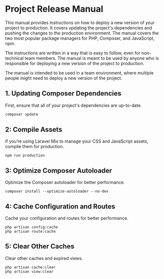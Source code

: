 # Project Release Manual

This manual provides instructions on how to deploy a new version of your project to production.
It covers updating the project's dependencies and pushing the changes to the production environment.
The manual covers the two most popular package managers for PHP, Composer, and JavaScript, npm.

The instructions are written in a way that is easy to follow, even for non-technical team members.
The manual is meant to be used by anyone who is responsible for deploying a new version of the project to production.

The manual is intended to be used in a team environment, where multiple people might need to deploy a new version of the project.

## 1. Updating Composer Dependencies
First, ensure that all of your project's dependencies are up-to-date.

```bash
composer update
```

## 2: Compile Assets
If you’re using Laravel Mix to manage your CSS and JavaScript assets, compile them for production.

```
npm run production
```

## 3: Optimize Composer Autoloader
Optimize the Composer autoloader for better performance.
```
composer install --optimize-autoloader --no-dev
```

## 4: Cache Configuration and Routes
Cache your configuration and routes for better performance.
```
php artisan config:cache
php artisan route:cache
```

## 5: Clear Other Caches
Clear other caches and expired views.
```
php artisan cache:clear
php artisan view:clear
```

